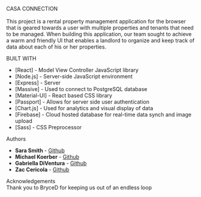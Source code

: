 CASA CONNECTION<br/> <br />
This project is a rental property management application for the browser that is geared towards a user with multiple properties and tenants that need to be managed. When building this application, our team sought to achieve a warm and friendly UI that enables a landlord to organize and keep track of data about each of his or her properties. 

BUILT WITH
* [React] - Model View Controller JavaScript library
* [Node.js] - Server-side JavaScript environment
* [Express] - Server
* [Massive] - Used to connect to PostgreSQL database
* [Material-UI] - React based CSS library
* [Passport] - Allows for server side user authentication
* [Chart.js] - Used for analytics and visual display of data
* [Firebase] - Cloud hosted database for real-time data synch and image upload
* [Sass] - CSS Preprocessor 

Authors
* **Sara Smith** - [Github](https://github.com/saradaniellesmith)
* **Michael Koerber** - [Github](https://github.com/Mkoerber7)
* **Gabriella DiVentura** - [Github](https://github.com/celias)
* **Zac Cericola** - [Github](https://github.com/zcericola)

Acknowledgements <br />
Thank you to BryceD for keeping us out of an endless loop

